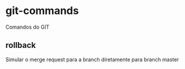 # git-commands
Comandos do GIT

## rollback
Simular o merge request para a branch diretamente para branch master
